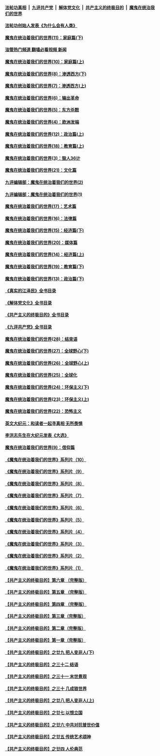 ####  [法轮功真相](../../../../basic/blob/master/README.md?t=03270411) &nbsp;|&nbsp; [九评共产党](../../../../9ping.md/blob/master/README.md?t=03270411) &nbsp;|&nbsp; [解体党文化](../../../../jtdwh.md/blob/master/README.md?t=03270411)  &nbsp;|&nbsp; [共产主义的终极目的](../../../../gczydzjmd.md/blob/master/README.md?t=03270411) &nbsp;|&nbsp; [魔鬼在统治我们的世界](../../../../mgztzwmdsj.md/blob/master/README.md?t=03270411) 

#### [法轮功创始人发表《为什么会有人类》](../pages/nsc422/n13912117.md?t=03270411) 

#### [魔鬼在统治着我们的世界(11)：家庭篇(下)](../pages/nsc422/n10440961.md?t=03270411) 

#### [油管热门频道 翻墙必看视频 新闻](http://129.146.143.75:81/youtube.html?03270411)

#### [魔鬼在统治着我们的世界(10)：家庭篇(上)](../pages/nsc422/n10435448.md?t=03270411) 

#### [魔鬼在统治着我们的世界(8)：渗透西方(下)](../pages/nsc422/n10429603.md?t=03270411) 

#### [魔鬼在统治着我们的世界(7)：渗透西方(上)](../pages/nsc422/n10426013.md?t=03270411) 

#### [魔鬼在统治着我们的世界(6)：输出革命](../pages/nsc422/n10421536.md?t=03270411) 

#### [魔鬼在统治着我们的世界(5)：东方杀戮](../pages/nsc422/n10417707.md?t=03270411) 

#### [魔鬼在统治着我们的世界(4)：欧洲发端](../pages/nsc422/n10414890.md?t=03270411) 

#### [魔鬼在统治着我们的世界(12)：政治篇(上)](../pages/nsc422/n10444576.md?t=03270411) 

#### [魔鬼在统治着我们的世界(18)：教育篇(上)](../pages/nsc422/n10526970.md?t=03270411) 

#### [魔鬼在统治着我们的世界(3)：毁人36计](../pages/nsc422/n10411583.md?t=03270411) 

#### [魔鬼在统治着我们的世界(21)：文化篇](../pages/nsc422/n10597706.md?t=03270411) 

#### [九评编辑部：魔鬼在统治着我们的世界(2)](../pages/nsc422/n10410036.md?t=03270411) 

#### [九评编辑部：魔鬼在统治着我们的世界(1)](../pages/nsc422/n10406825.md?t=03270411) 

#### [魔鬼在统治着我们的世界(17)：艺术篇](../pages/nsc422/n10499093.md?t=03270411) 

#### [魔鬼在统治着我们的世界(16)：法律篇](../pages/nsc422/n10485969.md?t=03270411) 

#### [魔鬼在统治着我们的世界(15)：经济篇(下)](../pages/nsc422/n10469975.md?t=03270411) 

#### [魔鬼在统治着我们的世界(20)：媒体篇](../pages/nsc422/n10586579.md?t=03270411) 

#### [魔鬼在统治着我们的世界(14)：经济篇(上)](../pages/nsc422/n10457370.md?t=03270411) 

#### [魔鬼在统治着我们的世界(19)：教育篇(下)](../pages/nsc422/n10564808.md?t=03270411) 

#### [魔鬼在统治着我们的世界(13)：政治篇(下)](../pages/nsc422/n10448270.md?t=03270411) 

#### [《真实的江泽民》全书目录](../pages/nsc422/n13721399.md?t=03270411) 

#### [《解体党文化》全书目录](../pages/nsc422/n13721157.md?t=03270411) 

#### [《共产主义的终极目的》全书目录](../pages/nsc422/n13721048.md?t=03270411) 

#### [《九评共产党》全书目录](../pages/nsc422/n13708085.md?t=03270411) 

#### [魔鬼在统治着我们的世界(28)：结束语](../pages/nsc422/n10936246.md?t=03270411) 

#### [魔鬼在统治着我们的世界(27)：全球野心(下)](../pages/nsc422/n10928319.md?t=03270411) 

#### [魔鬼在统治着我们的世界(26)：全球野心(上)](../pages/nsc422/n10900318.md?t=03270411) 

#### [魔鬼在统治着我们的世界(25)：全球化](../pages/nsc422/n10788205.md?t=03270411) 

#### [魔鬼在统治着我们的世界(24)：环保主义(下)](../pages/nsc422/n10695307.md?t=03270411) 

#### [魔鬼在统治着我们的世界(23)：环保主义(上)](../pages/nsc422/n10688613.md?t=03270411) 

#### [魔鬼在统治着我们的世界(22)：恐怖主义](../pages/nsc422/n10614727.md?t=03270411) 

#### [英文大纪元：和读者一起寻真相 无所畏惧](../pages/nsc422/n12542027.md?t=03270411) 

#### [李洪志先生在大纪元发表《大选》](../pages/nsc422/n12534746.md?t=03270411) 

#### [魔鬼在统治着我们的世界(9)：信仰篇](../pages/nsc422/n10432159.md?t=03270411) 

#### [《魔鬼在统治着我们的世界》系列片（10）](../pages/nsc422/n12292670.md?t=03270411) 

#### [《魔鬼在统治着我们的世界》系列片（9）](../pages/nsc422/n12290859.md?t=03270411) 

#### [《魔鬼在统治着我们的世界》系列片（8）](../pages/nsc422/n12287445.md?t=03270411) 

#### [《魔鬼在统治着我们的世界》系列片（7）](../pages/nsc422/n12283425.md?t=03270411) 

#### [《魔鬼在统治着我们的世界》系列片（6）](../pages/nsc422/n12282314.md?t=03270411) 

#### [《魔鬼在统治着我们的世界》系列片（5）](../pages/nsc422/n12281419.md?t=03270411) 

#### [《魔鬼在统治着我们的世界》系列片（4）](../pages/nsc422/n12274024.md?t=03270411) 

#### [《魔鬼在统治着我们的世界》系列片（3）](../pages/nsc422/n12271322.md?t=03270411) 

#### [《魔鬼在统治着我们的世界》系列片（2）](../pages/nsc422/n12269049.md?t=03270411) 

#### [《魔鬼在统治着我们的世界》系列片（1）](../pages/nsc422/n12267575.md?t=03270411) 

#### [【共产主义的终极目的】第六章 （完整版）](../pages/nsc422/n11428913.md?t=03270411) 

#### [【共产主义的终极目的】第五章 （完整版）](../pages/nsc422/n11428912.md?t=03270411) 

#### [【共产主义的终极目的】第四章 （完整版）](../pages/nsc422/n11428907.md?t=03270411) 

#### [【共产主义的终极目的】第三章（完整版）](../pages/nsc422/n11428848.md?t=03270411) 

#### [【共产主义的终极目的】第二章（完整版）](../pages/nsc422/n11428831.md?t=03270411) 

#### [【共产主义的终极目的】第一章（完整版）](../pages/nsc422/n11417651.md?t=03270411) 

#### [【共产主义的终极目的】之廿九 把人变非人(下)](../pages/nsc422/n11344140.md?t=03270411) 

#### [【共产主义的终极目的】之三十二 结语](../pages/nsc422/n11360535.md?t=03270411) 

#### [【共产主义的终极目的】之三十一 末世景观](../pages/nsc422/n11351129.md?t=03270411) 

#### [【共产主义的终极目的】之三十 几成狼世界](../pages/nsc422/n11348280.md?t=03270411) 

#### [【共产主义的终极目的】之廿八 把人变非人(上)](../pages/nsc422/n11340492.md?t=03270411) 

#### [【共产主义的终极目的】之廿七 以恨立国](../pages/nsc422/n11336944.md?t=03270411) 

#### [【共产主义的终极目的】之廿六 中共对抗普世价值](../pages/nsc422/n11324785.md?t=03270411) 

#### [【共产主义的终极目的】之廿五 传统艺术颂神](../pages/nsc422/n11296396.md?t=03270411) 

#### [【共产主义的终极目的】之廿四 人伦典范](../pages/nsc422/n11296397.md?t=03270411) 

<img src='http://gfw-breaker.win/goodnews/indexes/nsc422.md' width='0px' height='0px'/>
